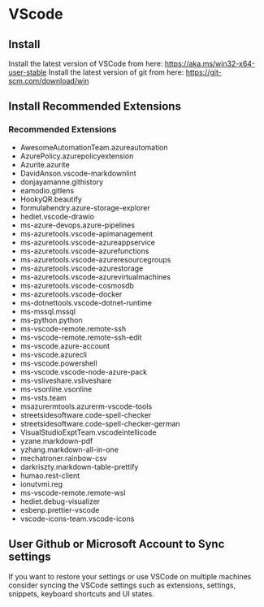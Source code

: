 # VScode

## Install

Install the latest version of VSCode from here: <https://aka.ms/win32-x64-user-stable>
Install the latest version of git from here: <https://git-scm.com/download/win>

## Install Recommended Extensions

### Recommended Extensions

- AwesomeAutomationTeam.azureautomation
- AzurePolicy.azurepolicyextension
- Azurite.azurite
- DavidAnson.vscode-markdownlint
- donjayamanne.githistory
- eamodio.gitlens
- HookyQR.beautify
- formulahendry.azure-storage-explorer
- hediet.vscode-drawio
- ms-azure-devops.azure-pipelines
- ms-azuretools.vscode-apimanagement
- ms-azuretools.vscode-azureappservice
- ms-azuretools.vscode-azurefunctions
- ms-azuretools.vscode-azureresourcegroups
- ms-azuretools.vscode-azurestorage
- ms-azuretools.vscode-azurevirtualmachines
- ms-azuretools.vscode-cosmosdb
- ms-azuretools.vscode-docker
- ms-dotnettools.vscode-dotnet-runtime
- ms-mssql.mssql
- ms-python.python
- ms-vscode-remote.remote-ssh
- ms-vscode-remote.remote-ssh-edit
- ms-vscode.azure-account
- ms-vscode.azurecli
- ms-vscode.powershell
- ms-vscode.vscode-node-azure-pack
- ms-vsliveshare.vsliveshare
- ms-vsonline.vsonline
- ms-vsts.team
- msazurermtools.azurerm-vscode-tools
- streetsidesoftware.code-spell-checker
- streetsidesoftware.code-spell-checker-german
- VisualStudioExptTeam.vscodeintellicode
- yzane.markdown-pdf
- yzhang.markdown-all-in-one
- mechatroner.rainbow-csv
- darkriszty.markdown-table-prettify
- humao.rest-client
- ionutvmi.reg
- ms-vscode-remote.remote-wsl
- hediet.debug-visualizer
- esbenp.prettier-vscode
- vscode-icons-team.vscode-icons

## User Github or Microsoft Account to Sync settings

If you want to restore your settings or use VSCode on multiple machines consider syncing the VSCode settings such as extensions, settings, snippets, keyboard shortcuts and UI states.
